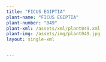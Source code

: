 ```yaml
---
title: "FICUS EGIPTIA"
plant-name: "FICUS EGIPTIA"
plant-number: "049"
plant-xml: /assets/xml/plant049.xml
plant-img: /assets/img/plant049.jpg
layout: single-xml


---
```

